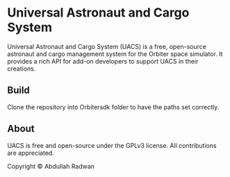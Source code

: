 # Universal Astronaut and Cargo System
Universal Astronaut and Cargo System (UACS) is a free, open-source astronaut and cargo management system for the Orbiter space simulator. 
It provides a rich API for add-on developers to support UACS in their creations.

## Build
Clone the repository into Orbitersdk folder to have the paths set correctly. 

## About
UACS is free and open-source under the GPLv3 license. All contributions are appreciated. 

Copyright © Abdullah Radwan
